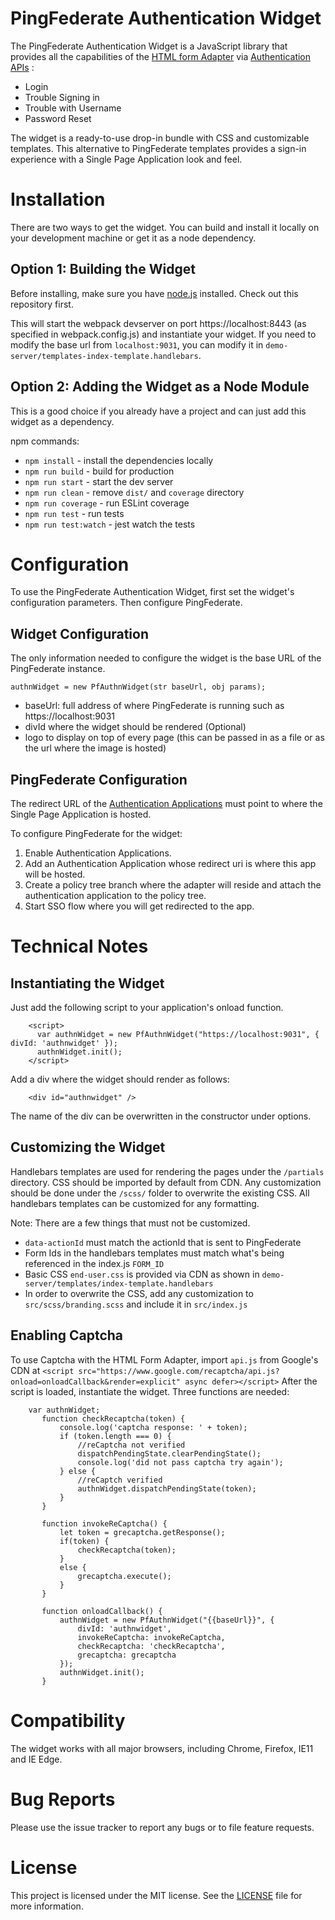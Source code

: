 # PingFederate Authentication Widget

The PingFederate Authentication Widget is a JavaScript library that provides all the capabilities of the [HTML form Adapter](https://support.pingidentity.com/s/document-item?bundleId=pingfederate-93&topicId=xvy1564003022890.html) via [Authentication APIs](https://support.pingidentity.com/s/document-item?bundleId=pingfederate-93&topicId=qsl1564002999029.html)
:
 - Login
 - Trouble Signing in
 - Trouble with Username
 - Password Reset

The widget is a ready-to-use drop-in bundle with CSS and customizable templates. This alternative to PingFederate templates provides a sign-in experience with a Single Page Application look and feel.

# Installation

There are two ways to get the widget. You can build and install it locally on your development machine or get it as a node dependency.

## Option 1: Building the Widget

Before installing, make sure you have [node.js](https://nodejs.org/en/) installed. Check out this repository first.

This will start the webpack devserver on port https://localhost:8443 (as specified in webpack.config.js) and instantiate your widget. If you need to modify the base url from `localhost:9031`, you can modify it in `demo-server/templates-index-template.handlebars`.

## Option 2: Adding the Widget as a Node Module

This is a good choice if you already have a project and can just add this widget as a dependency.

npm commands:
 - `npm install` - install the dependencies locally
 - `npm run build` - build for production
 - `npm run start` - start the dev server
 - `npm run clean` - remove `dist/` and `coverage` directory
 - `npm run coverage` - run ESLint coverage
 - `npm run test` - run tests
 - `npm run test:watch` - jest watch the tests


# Configuration

To use the PingFederate Authentication Widget, first set the widget's configuration parameters. Then configure PingFederate.

## Widget Configuration

The only information needed to configure the widget is the base URL of the PingFederate instance.

`authnWidget = new PfAuthnWidget(str baseUrl, obj params);`

  - baseUrl: full address of where PingFederate is running such as https://localhost:9031
  - divId where the widget should be rendered (Optional)
  - logo to display on top of every page (this can be passed in as a file or as the url where the image is hosted)

## PingFederate Configuration

The redirect URL of the [Authentication Applications](https://support.pingidentity.com/s/document-item?bundleId=pingfederate-93&topicId=ldc1564002999116.html) must point to where the Single Page Application is hosted.

To configure PingFederate for the widget:
  1. Enable Authentication Applications.
  1. Add an Authentication Application whose redirect uri is where this app will be hosted.
  1. Create a policy tree branch where the adapter will reside and attach the authentication application to the policy tree.
  1. Start SSO flow where you will get redirected to the app.

# Technical Notes

## Instantiating the Widget

Just add the following script to your application's onload function.

        <script>
          var authnWidget = new PfAuthnWidget("https://localhost:9031", { divId: 'authnwidget' });
          authnWidget.init();
        </script>

Add a div where the widget should render as follows:

        <div id="authnwidget" />

The name of the div can be overwritten in the constructor under options.

## Customizing the Widget

Handlebars templates are used for rendering the pages under the `/partials` directory. CSS should be imported by default from CDN. Any customization should be done under the `/scss/` folder to overwrite the existing CSS. All handlebars templates can be customized for any formatting.

Note: There are a few things that must not be customized.
- `data-actionId` must match the actionId that is sent to PingFederate
- Form Ids in the handlebars templates must match what's being referenced in the index.js `FORM_ID`
- Basic CSS `end-user.css` is provided via CDN as shown in `demo-server/templates/index-template.handlebars`
- In order to overwrite the CSS, add any customization to `src/scss/branding.scss` and include it in `src/index.js`


## Enabling Captcha

To use Captcha with the HTML Form Adapter, import `api.js` from Google's CDN at `<script src="https://www.google.com/recaptcha/api.js?onload=onloadCallback&render=explicit" async defer></script>`
After the script is loaded, instantiate the widget. Three functions are needed:

        var authnWidget;
           function checkRecaptcha(token) {
               console.log('captcha response: ' + token);
               if (token.length === 0) {
                   //reCaptcha not verified
                   dispatchPendingState.clearPendingState();
                   console.log('did not pass captcha try again');
               } else {
                   //reCaptch verified
                   authnWidget.dispatchPendingState(token);
               }
           }

           function invokeReCaptcha() {
               let token = grecaptcha.getResponse();
               if(token) {
                   checkRecaptcha(token);
               }
               else {
                   grecaptcha.execute();
               }
           }

           function onloadCallback() {
               authnWidget = new PfAuthnWidget("{{baseUrl}}", {
                   divId: 'authnwidget',
                   invokeReCaptcha: invokeReCaptcha,
                   checkRecaptcha: 'checkRecaptcha',
                   grecaptcha: grecaptcha
               });
               authnWidget.init();
           }

# Compatibility

The widget works with all major browsers, including Chrome, Firefox, IE11 and IE Edge.

# Bug Reports

Please use the issue tracker to report any bugs or to file feature requests.

# License

This project is licensed under the MIT license. See the [LICENSE](LICENSE) file for more information.
